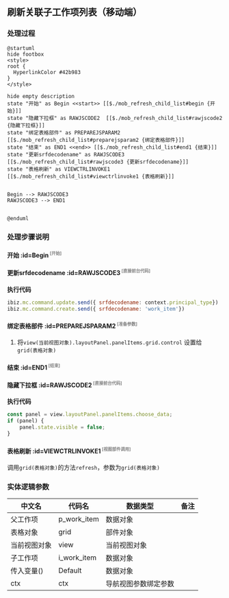 ## 刷新关联子工作项列表（移动端） <!-- {docsify-ignore-all} -->

   

### 处理过程

```plantuml
@startuml
hide footbox
<style>
root {
  HyperlinkColor #42b983
}
</style>

hide empty description
state "开始" as Begin <<start>> [[$./mob_refresh_child_list#begin {开始}]]
state "隐藏下拉框" as RAWJSCODE2  [[$./mob_refresh_child_list#rawjscode2 {隐藏下拉框}]]
state "绑定表格部件" as PREPAREJSPARAM2  [[$./mob_refresh_child_list#preparejsparam2 {绑定表格部件}]]
state "结束" as END1 <<end>> [[$./mob_refresh_child_list#end1 {结束}]]
state "更新srfdecodename" as RAWJSCODE3  [[$./mob_refresh_child_list#rawjscode3 {更新srfdecodename}]]
state "表格刷新" as VIEWCTRLINVOKE1  [[$./mob_refresh_child_list#viewctrlinvoke1 {表格刷新}]]


Begin --> RAWJSCODE3
RAWJSCODE3 --> END1


@enduml
```


### 处理步骤说明

#### 开始 :id=Begin<sup class="footnote-symbol"> <font color=gray size=1>[开始]</font></sup>




#### 更新srfdecodename :id=RAWJSCODE3<sup class="footnote-symbol"> <font color=gray size=1>[直接前台代码]</font></sup>



<p class="panel-title"><b>执行代码</b></p>

```javascript
ibiz.mc.command.update.send({ srfdecodename: context.principal_type})
ibiz.mc.command.create.send({ srfdecodename: 'work_item'})
```

#### 绑定表格部件 :id=PREPAREJSPARAM2<sup class="footnote-symbol"> <font color=gray size=1>[准备参数]</font></sup>



1. 将`view(当前视图对象).layoutPanel.panelItems.grid.control` 设置给  `grid(表格对象)`

#### 结束 :id=END1<sup class="footnote-symbol"> <font color=gray size=1>[结束]</font></sup>




#### 隐藏下拉框 :id=RAWJSCODE2<sup class="footnote-symbol"> <font color=gray size=1>[直接前台代码]</font></sup>



<p class="panel-title"><b>执行代码</b></p>

```javascript
const panel = view.layoutPanel.panelItems.choose_data;
if (panel) {
    panel.state.visible = false;
}
```

#### 表格刷新 :id=VIEWCTRLINVOKE1<sup class="footnote-symbol"> <font color=gray size=1>[视图部件调用]</font></sup>



调用`grid(表格对象)`的方法`refresh`，参数为`grid(表格对象)`


### 实体逻辑参数

|    中文名   |    代码名    |  数据类型      |备注 |
| --------| --------| --------  | --------   |
|父工作项|p_work_item|数据对象||
|表格对象|grid|部件对象||
|当前视图对象|view|当前视图对象||
|子工作项|i_work_item|数据对象||
|传入变量(<i class="fa fa-check"/></i>)|Default|数据对象||
|ctx|ctx|导航视图参数绑定参数||
